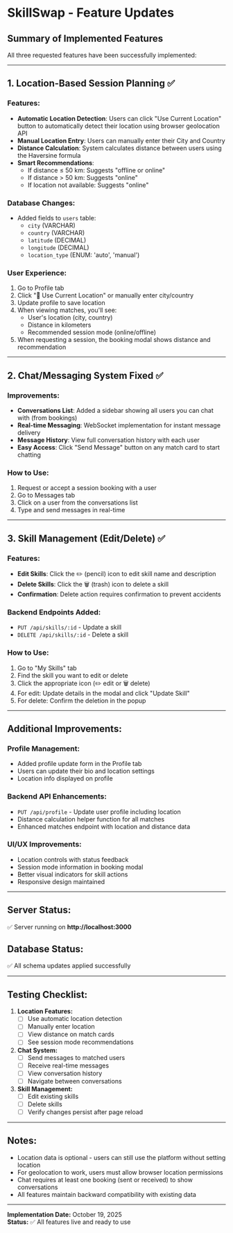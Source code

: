 # SkillSwap - Feature Updates

## Summary of Implemented Features

All three requested features have been successfully implemented:

---

## 1. Location-Based Session Planning ✅

### Features:
- **Automatic Location Detection**: Users can click "Use Current Location" button to automatically detect their location using browser geolocation API
- **Manual Location Entry**: Users can manually enter their City and Country
- **Distance Calculation**: System calculates distance between users using the Haversine formula
- **Smart Recommendations**: 
  - If distance ≤ 50 km: Suggests "offline or online"
  - If distance > 50 km: Suggests "online"
  - If location not available: Suggests "online"

### Database Changes:
- Added fields to `users` table:
  - `city` (VARCHAR)
  - `country` (VARCHAR)
  - `latitude` (DECIMAL)
  - `longitude` (DECIMAL)
  - `location_type` (ENUM: 'auto', 'manual')

### User Experience:
1. Go to Profile tab
2. Click "📍 Use Current Location" or manually enter city/country
3. Update profile to save location
4. When viewing matches, you'll see:
   - User's location (city, country)
   - Distance in kilometers
   - Recommended session mode (online/offline)
5. When requesting a session, the booking modal shows distance and recommendation

---

## 2. Chat/Messaging System Fixed ✅

### Improvements:
- **Conversations List**: Added a sidebar showing all users you can chat with (from bookings)
- **Real-time Messaging**: WebSocket implementation for instant message delivery
- **Message History**: View full conversation history with each user
- **Easy Access**: Click "Send Message" button on any match card to start chatting

### How to Use:
1. Request or accept a session booking with a user
2. Go to Messages tab
3. Click on a user from the conversations list
4. Type and send messages in real-time

---

## 3. Skill Management (Edit/Delete) ✅

### Features:
- **Edit Skills**: Click the ✏️ (pencil) icon to edit skill name and description
- **Delete Skills**: Click the 🗑️ (trash) icon to delete a skill
- **Confirmation**: Delete action requires confirmation to prevent accidents

### Backend Endpoints Added:
- `PUT /api/skills/:id` - Update a skill
- `DELETE /api/skills/:id` - Delete a skill

### How to Use:
1. Go to "My Skills" tab
2. Find the skill you want to edit or delete
3. Click the appropriate icon (✏️ edit or 🗑️ delete)
4. For edit: Update details in the modal and click "Update Skill"
5. For delete: Confirm the deletion in the popup

---

## Additional Improvements:

### Profile Management:
- Added profile update form in the Profile tab
- Users can update their bio and location settings
- Location info displayed on profile

### Backend API Enhancements:
- `PUT /api/profile` - Update user profile including location
- Distance calculation helper function for all matches
- Enhanced matches endpoint with location and distance data

### UI/UX Improvements:
- Location controls with status feedback
- Session mode information in booking modal
- Better visual indicators for skill actions
- Responsive design maintained

---

## Server Status:
✅ Server running on **http://localhost:3000**

## Database Status:
✅ All schema updates applied successfully

---

## Testing Checklist:

1. **Location Features:**
   - [ ] Use automatic location detection
   - [ ] Manually enter location
   - [ ] View distance on match cards
   - [ ] See session mode recommendations

2. **Chat System:**
   - [ ] Send messages to matched users
   - [ ] Receive real-time messages
   - [ ] View conversation history
   - [ ] Navigate between conversations

3. **Skill Management:**
   - [ ] Edit existing skills
   - [ ] Delete skills
   - [ ] Verify changes persist after page reload

---

## Notes:

- Location data is optional - users can still use the platform without setting location
- For geolocation to work, users must allow browser location permissions
- Chat requires at least one booking (sent or received) to show conversations
- All features maintain backward compatibility with existing data

---

**Implementation Date:** October 19, 2025  
**Status:** ✅ All features live and ready to use
